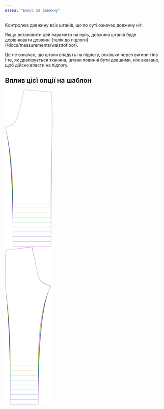 ```yaml
---
назва: "Бонус за довжину"
---
```


Контролює довжину всіх штанів, що по суті означає довжину ніг.

<Note>

Якщо встановити цей параметр на нуль, довжина штанів буде дорівнювати довжині [талія до підлоги] (/docs/measurements/waisttofloor).

Це не означає, що штани впадуть на підлогу, оскільки через вигини тіла і те, як драпірується тканина,
штани повинні бути довшими, ніж вказано, щоб дійсно впасти на підлогу.

</Note>

## Вплив цієї опції на шаблон

![На цьому зображенні показано вплив цієї опції шляхом накладання декількох варіантів, які мають різне значення для цієї опції](titan_lengthbonus_sample.svg "Вплив цієї опції на шаблон")
